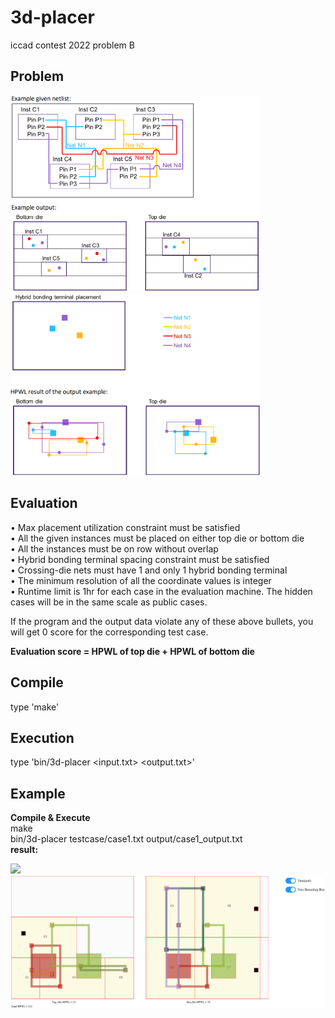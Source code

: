 # 3d-placer  
iccad contest 2022 problem B  
  
## Problem  
<p float="left">
  <img src="img/image1.png" width="400" />
  <img src="img/image2.png" width="400" /> 
</p>

## Evaluation  
• Max placement utilization constraint must be satisfied  
• All the given instances must be placed on either top die or bottom die  
• All the instances must be on row without overlap  
• Hybrid bonding terminal spacing constraint must be satisfied  
• Crossing-die nets must have 1 and only 1 hybrid bonding terminal  
• The minimum resolution of all the coordinate values is integer  
• Runtime limit is 1hr for each case in the evaluation machine. The hidden cases will be in the same scale as public cases.  
  
If the program and the output data violate any of these above bullets, you will get 0 score for the corresponding test case.  
  
**Evaluation score = HPWL of top die + HPWL of bottom die**  
  
## Compile  
type 'make'  
## Execution  
type 'bin/3d-placer <input.txt> <output.txt>'  

## Example
**Compile & Execute**  
make  
bin/3d-placer testcase/case1.txt output/case1_output.txt  
**result:**  
<p float="left">
  <img src="img/case1_result" width="200" />
  <img src="img/case1_result_draw.jpg" width="600" /> 
</p>
